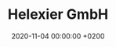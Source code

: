 ---
layout: page_sidebar
title: "Helexier GmbH"
date: 2020-11-04 00:00:00 +0200
client: "helexier"
introduction: "The owner-managed company Helexier GmbH deals with the purchase and management of specialist hospitals and care facilities in Europe."
city: Zweibrücken
country: Germany
map: "7.370876, 49.24485"
web: helexier.de
categories: digital
since: 2019
color: "#014271"
cover: sky-hype-04.jpg
bg: switzerland
---
